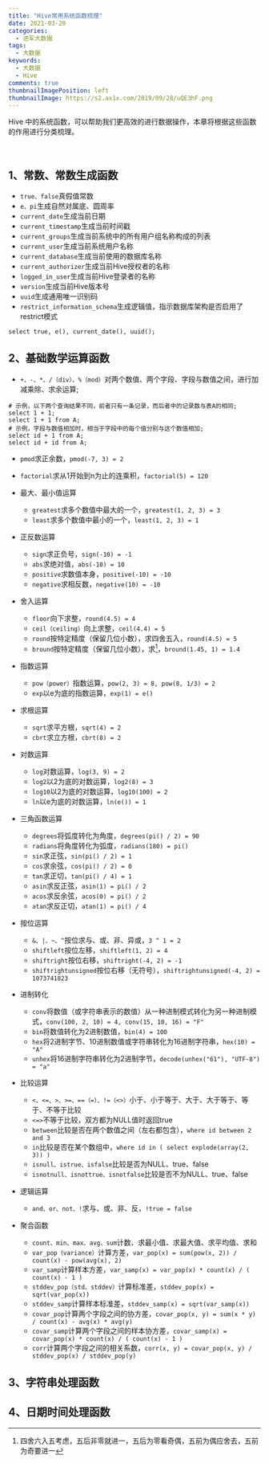 ```yaml
---
title: "Hive常用系统函数梳理"
date: 2021-03-20
categories:
  - 进军大数据
tags:
  - 大数据
keywords:
  - 大数据
  - Hive
comments: true
thumbnailImagePosition: left
thumbnailImage: https://s2.ax1x.com/2019/09/28/uQE3hF.png
---
```


Hive 中的系统函数，可以帮助我们更高效的进行数据操作，本章将根据这些函数的作用进行分类梳理。

<!--more-->

<!-- toc -->

<br>

## 1、常数、常数生成函数

- `true、false`真假值常数
- `e、pi`生成自然对属底、圆周率
- `current_date`生成当前日期
- `current_timestamp`生成当前时间戳
- `current_groups`生成当前系统中的所有用户组名称构成的列表
- `current_user`生成当前系统用户名称
- `current_database`生成当前使用的数据库名称
- `current_authorizer`生成当前Hive授权者的名称
- `logged_in_user`生成当前Hive登录者的名称
- `version`生成当前Hive版本号
- `uuid`生成通用唯一识别码
- `restrict_information_schema`生成逻辑值，指示数据库架构是否启用了restrict模式

```hive
select true, e(), current_date(), uuid();
```

## 2、基础数学运算函数

- `+、-、*、/（div）、%（mod）`对两个数值、两个字段、字段与数值之间，进行加减乘除、求余运算;

```hive
# 示例，以下两个查询结果不同，前者只有一条记录，而后者中的记录数与表A的相同;
select 1 + 1;
select 1 + 1 from A;
# 示例，字段与数值相加时，相当于字段中的每个值分别与这个数值相加;
select id + 1 from A;
select id + id from A;
```

- `pmod`求正余数，`pmod(-7, 3) = 2`
- `factorial`求从1开始到n为止的连乘积，`factorial(5) = 120`

- 最大、最小值运算
  - `greatest`求多个数值中最大的一个，`greatest(1, 2, 3) = 3`
  - `least`求多个数值中最小的一个，`least(1, 2, 3) = 1`

- 正反数运算
  - `sign`求正负号，`sign(-10) = -1`
  - `abs`求绝对值，`abs(-10) = 10`
  - `positive`求数值本身，`positive(-10) = -10`
  - `negative`求相反数，`negative(10) = -10`

- 舍入运算
  - `floor`向下求整，`round(4.5) = 4`
  - `ceil（ceiling）`向上求整，`ceil(4.4) = 5`
  - `round`按特定精度（保留几位小数），求四舍五入，`round(4.5) = 5`
  - `bround`按特定精度（保留几位小数），求[^银行家舍入]，`bround(1.45, 1) = 1.4`

- 指数运算
  - `pow（power）`指数运算，`pow(2, 3) = 8, pow(8, 1/3) = 2`
  - `exp`以e为底的指数运算，`exp(1) = e()`

- 求根运算
  - `sqrt`求平方根，`sqrt(4) = 2`
  - `cbrt`求立方根，`cbrt(8) = 2`

- 对数运算
  - `log`对数运算，`log(3, 9) = 2`
  - `log2`以2为底的对数运算，`log2(8) = 3`
  - `log10`以2为底的对数运算，`log10(100) = 2`
  - `ln`以e为底的对数运算，`ln(e()) = 1`

- 三角函数运算
  - `degrees`将弧度转化为角度，`degrees(pi() / 2) = 90`
  - `radians`将角度转化为弧度，`radians(180) = pi()`
  - `sin`求正弦，`sin(pi() / 2) = 1`
  - `cos`求余弦，`cos(pi() / 2) = 0`
  - `tan`求正切，`tan(pi() / 4) = 1`
  - `asin`求反正弦，`asin(1) = pi() / 2`
  - `acos`求反余弦，`acos(0) = pi() / 2`
  - `atan`求反正切，`atan(1) = pi() / 4`

- 按位运算
  - `&、|、~、^`按位求与、或、非、异或，`3 ^ 1 = 2`
  - `shiftleft`按位左移，`shiftleft(1, 2) = 4`
  - `shiftright`按位右移，`shiftright(-4, 2) = -1`
  - `shiftrightunsigned`按位右移（无符号），`shiftrightunsigned(-4, 2) = 1073741823`

- 进制转化
  - `conv`将数值（或字符串表示的数值）从一种进制模式转化为另一种进制模式，`conv(100, 2, 10) = 4, conv(15, 10, 16) = "F"`
  - `bin`将数值转化为2进制数值，`bin(4) = 100`
  - `hex`将2进制字节、10进制数值或字符串转化为16进制字符串，`hex(10) = "A"`
  - `unhex`将16进制字符串转化为2进制字节，`decode(unhex("61"), "UTF-8") = "a"`

- 比较运算
  - `<、<=、>、>=、==（=）、!=（<>）`小于、小于等于、大于、大于等于、等于、不等于比较
  - `<=>`不等于比较，双方都为NULL值时返回true
  - `between`比较是否在两个数值之间（左右都包含），`where id between 2 and 3`
  - `in`比较是否在某个数组中，`where id in ( select explode(array(2, 3)) )`
  - `isnull、istrue、isfalse`比较是否为NULL、true、false
  - `isnotnull、isnottrue、isnotfalse`比较是否不为NULL、true、false

- 逻辑运算
  - `and、or、not、!`求与、或、非、反，`!true = false`

- 聚合函数
  - `count、min、max、avg、sum`计数、求最小值、求最大值、求平均值、求和
  - `var_pop（variance）`计算方差，`var_pop(x) = sum(pow(x, 2)) / count(x) - pow(avg(x), 2)`
  - `var_samp`计算样本方差，`var_samp(x) = var_pop(x) * count(x) / ( count(x) - 1 )`
  - `stddev_pop（std、stddev）`计算标准差，`stddev_pop(x) = sqrt(var_pop(x))`
  - `stddev_samp`计算样本标准差，`stddev_samp(x) = sqrt(var_samp(x))`
  - `covar_pop`计算两个字段之间的协方差，`covar_pop(x, y) = sum(x * y) / count(x) - avg(x) * avg(y)`
  - `covar_samp`计算两个字段之间的样本协方差，`covar_samp(x) = covar_pop(x) * count(x) / ( count(x) - 1 )`
  - `corr`计算两个字段之间的相关系数，`corr(x, y) = covar_pop(x, y) / stddev_pop(x) / stddev_pop(y)`

## 3、字符串处理函数




## 4、日期时间处理函数









[^银行家舍入]: 四舍六入五考虑，五后非零就进一，五后为零看奇偶，五前为偶应舍去，五前为奇要进一

